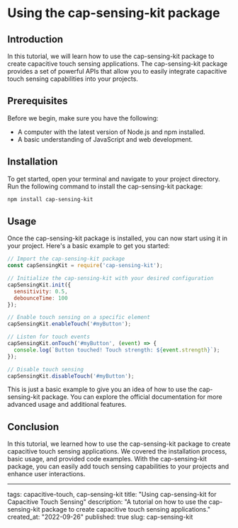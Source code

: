 # Using the cap-sensing-kit package

## Introduction
In this tutorial, we will learn how to use the cap-sensing-kit package to create capacitive touch sensing applications. The cap-sensing-kit package provides a set of powerful APIs that allow you to easily integrate capacitive touch sensing capabilities into your projects.

## Prerequisites
Before we begin, make sure you have the following:
- A computer with the latest version of Node.js and npm installed.
- A basic understanding of JavaScript and web development.

## Installation
To get started, open your terminal and navigate to your project directory. Run the following command to install the cap-sensing-kit package:

```bash
npm install cap-sensing-kit
```

## Usage
Once the cap-sensing-kit package is installed, you can now start using it in your project. Here's a basic example to get you started:

```javascript
// Import the cap-sensing-kit package
const capSensingKit = require('cap-sensing-kit');

// Initialize the cap-sensing-kit with your desired configuration
capSensingKit.init({
  sensitivity: 0.5,
  debounceTime: 100
});

// Enable touch sensing on a specific element
capSensingKit.enableTouch('#myButton');

// Listen for touch events
capSensingKit.onTouch('#myButton', (event) => {
  console.log(`Button touched! Touch strength: ${event.strength}`);
});

// Disable touch sensing
capSensingKit.disableTouch('#myButton');
```

This is just a basic example to give you an idea of how to use the cap-sensing-kit package. You can explore the official documentation for more advanced usage and additional features.

## Conclusion
In this tutorial, we learned how to use the cap-sensing-kit package to create capacitive touch sensing applications. We covered the installation process, basic usage, and provided code examples. With the cap-sensing-kit package, you can easily add touch sensing capabilities to your projects and enhance user interactions.

---

tags: capacitive-touch, cap-sensing-kit
title: "Using cap-sensing-kit for Capacitive Touch Sensing"
description: "A tutorial on how to use the cap-sensing-kit package to create capacitive touch sensing applications."
created_at: "2022-09-26"
published: true
slug: cap-sensing-kit